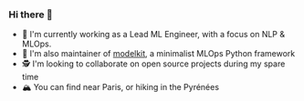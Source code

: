 ### Hi there 👋

- 🔭 I'm currently working as a Lead ML Engineer, with a focus on NLP & MLOps.
- 🌱 I'm also maintainer of [modelkit](https://github.com/Cornerstone-OnDemand/modelkit), a minimalist MLOps Python framework
- 🕵️ I'm looking to collaborate on open source projects during my spare time
- 🏔️ You can find near Paris, or hiking in the Pyrénées
